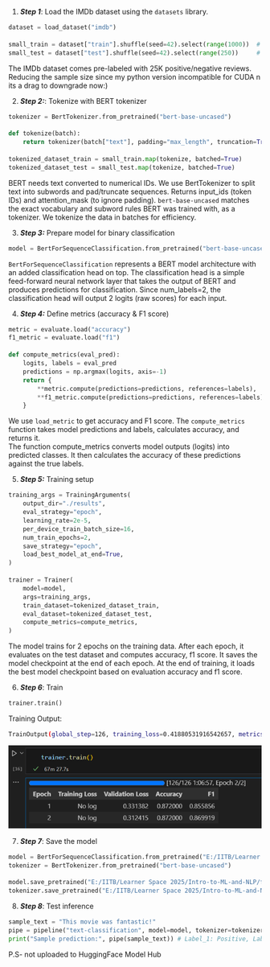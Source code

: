 1. ***Step 1***: Load the IMDb dataset using the `datasets` library.

```python
dataset = load_dataset("imdb")

small_train = dataset["train"].shuffle(seed=42).select(range(1000))  # 1k samples
small_test = dataset["test"].shuffle(seed=42).select(range(250))     # 250 samples
``` 
The IMDb dataset comes pre-labeled with 25K positive/negative reviews. Reducing the sample size since my python version incompatible for CUDA n its a drag to downgrade now:)

2. ***Step 2:***: Tokenize with BERT tokenizer

```python
tokenizer = BertTokenizer.from_pretrained("bert-base-uncased")

def tokenize(batch):
    return tokenizer(batch["text"], padding="max_length", truncation=True, max_length=512)

tokenized_dataset_train = small_train.map(tokenize, batched=True)
tokenized_dataset_test = small_test.map(tokenize, batched=True)
```
BERT needs text converted to numerical IDs. We use BertTokenizer to split text into subwords and pad/truncate sequences.
Returns input_ids (token IDs) and attention_mask (to ignore padding). `bert-base-uncased` matches the exact vocabulary and subword rules BERT was trained with, as a tokenizer. We tokenize the data in batches for efficiency.

3. ***Step 3:*** Prepare model for binary classification

```python
model = BertForSequenceClassification.from_pretrained("bert-base-uncased", num_labels=2)
```
`BertForSequenceClassification` represents a BERT model architecture with an added classification head on top. The classification head is a simple feed-forward neural network layer that takes the output of BERT and produces predictions for classification. Since num_labels=2, the classification head will output 2 logits (raw scores) for each input.

4. ***Step 4:*** Define metrics (accuracy & F1 score)
```python
metric = evaluate.load("accuracy")
f1_metric = evaluate.load("f1")

def compute_metrics(eval_pred):
    logits, labels = eval_pred
    predictions = np.argmax(logits, axis=-1)
    return {
        **metric.compute(predictions=predictions, references=labels),
        **f1_metric.compute(predictions=predictions, references=labels)
    }
```
We use `load_metric` to get accuracy and F1 score. The `compute_metrics` function takes model predictions and labels, calculates accuracy, and returns it.<br>
The function compute_metrics converts model outputs (logits) into predicted classes.
It then calculates the accuracy of these predictions against the true labels.

5. ***Step 5:*** Training setup

```python
training_args = TrainingArguments(
    output_dir="./results",
    eval_strategy="epoch",
    learning_rate=2e-5,
    per_device_train_batch_size=16,
    num_train_epochs=2,
    save_strategy="epoch",
    load_best_model_at_end=True,
)

trainer = Trainer(
    model=model,
    args=training_args,
    train_dataset=tokenized_dataset_train,
    eval_dataset=tokenized_dataset_test,
    compute_metrics=compute_metrics,
)
```

The model trains for 2 epochs on the training data.
After each epoch, it evaluates on the test dataset and computes accuracy, f1 score.
It saves the model checkpoint at the end of each epoch.
At the end of training, it loads the best model checkpoint based on evaluation accuracy and f1 score.

6. ***Step 6***: Train
```python
trainer.train()
```
Training Output:
```bash
TrainOutput(global_step=126, training_loss=0.41880531916542657, metrics={'train_runtime': 4047.0763, 'train_samples_per_second': 0.494, 'train_steps_per_second': 0.031, 'total_flos': 526222110720000.0, 'train_loss': 0.41880531916542657, 'epoch': 2.0})
```
![image](image.png)


7. ***Step 7***: Save the model
```python
model = BertForSequenceClassification.from_pretrained("E:/IITB/Learner Space 2025/Intro-to-ML-and-NLP/results/checkpoint-126")
tokenizer = BertTokenizer.from_pretrained("bert-base-uncased")

model.save_pretrained("E:/IITB/Learner Space 2025/Intro-to-ML-and-NLP/fine_tuned_bert")
tokenizer.save_pretrained("E:/IITB/Learner Space 2025/Intro-to-ML-and-NLP/fine_tuned_bert")
```

8. ***Step 8***: Test inference
```python
sample_text = "This movie was fantastic!"
pipe = pipeline("text-classification", model=model, tokenizer=tokenizer)
print("Sample prediction:", pipe(sample_text)) # Label_1: Positive, Label_0: Negative
```

P.S- not uploaded to HuggingFace Model Hub